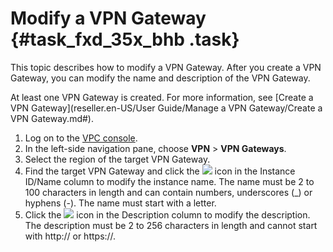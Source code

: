 # Modify a VPN Gateway {#task_fxd_35x_bhb .task}

This topic describes how to modify a VPN Gateway. After you create a VPN Gateway, you can modify the name and description of the VPN Gateway.

At least one VPN Gateway is created. For more information, see [Create a VPN Gateway](reseller.en-US/User Guide/Manage a VPN Gateway/Create a VPN Gateway.md#).

1.  Log on to the [VPC console](https://partners-intl.aliyun.com/login-required#/vpc). 
2.  In the left-side navigation pane, choose **VPN** \> **VPN Gateways**. 
3.  Select the region of the target VPN Gateway. 
4.  Find the target VPN Gateway and click the ![](images/40843_en-US.png) icon in the Instance ID/Name column to modify the instance name. The name must be 2 to 100 characters in length and can contain numbers, underscores \(\_\) or hyphens \(-\). The name must start with a letter.
5.  Click the ![](http://static-aliyun-doc.oss-cn-hangzhou.aliyuncs.com/assets/img/136867/155538295140834_en-US.png) icon in the Description column to modify the description. The description must be 2 to 256 characters in length and cannot start with http:// or https://.

